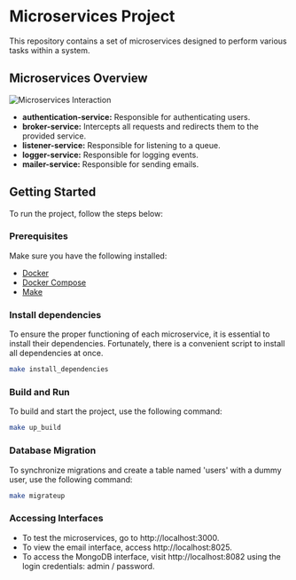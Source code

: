 # Microservices Project

This repository contains a set of microservices designed to perform various tasks within a system.

## Microservices Overview

![Microservices Interaction](https://github.com/eduardylopes/go-microservices/assets/60992933/f3c1ef9e-113e-4027-84e1-9e41f5483976)

- **authentication-service:** Responsible for authenticating users.
- **broker-service:** Intercepts all requests and redirects them to the provided service.
- **listener-service:** Responsible for listening to a queue.
- **logger-service:** Responsible for logging events.
- **mailer-service:** Responsible for sending emails.

## Getting Started

To run the project, follow the steps below:

### Prerequisites

Make sure you have the following installed:

- [Docker](https://docs.docker.com/engine/install/)
- [Docker Compose](https://docs.docker.com/compose/install/)
- [Make](https://linuxhint.com/install-make-ubuntu/)

### Install dependencies

To ensure the proper functioning of each microservice, it is essential to install their dependencies. Fortunately, there is a convenient script to install all dependencies at once.

```bash
make install_dependencies
```

### Build and Run

To build and start the project, use the following command:

```bash
make up_build
```

### Database Migration

To synchronize migrations and create a table named 'users' with a dummy user, use the following command:

```bash
make migrateup
```

### Accessing Interfaces

- To test the microservices, go to http://localhost:3000.
- To view the email interface, access http://localhost:8025.
- To access the MongoDB interface, visit http://localhost:8082 using the login credentials: admin / password.
